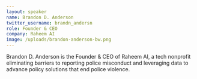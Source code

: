 ```yaml
---
layout: speaker
name: Brandon D. Anderson
twitter_username: brandn_andersn
role: Founder & CEO
company: Raheem AI
image: /uploads/brandon-anderson-bw.png
---
```


Brandon D. Anderson is the Founder & CEO of Raheem AI, a tech nonprofit eliminating barriers to reporting police misconduct and leveraging data to advance policy solutions that end police violence.